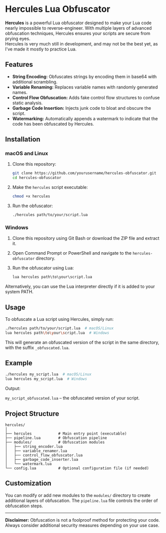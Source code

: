 # Hercules Lua Obfuscator

**Hercules** is a powerful Lua obfuscator designed to make your Lua code nearly impossible to reverse-engineer. With multiple layers of advanced obfuscation techniques, Hercules ensures your scripts are secure from prying eyes.
<br>
Hercules is very much still in development, and may not be the best yet, as I've made it mostly to practice Lua.

## Features

- **String Encoding:** Obfuscates strings by encoding them in base64 with additional scrambling.
- **Variable Renaming:** Replaces variable names with randomly generated names.
- **Control Flow Obfuscation:** Adds fake control flow structures to confuse static analysis.
- **Garbage Code Insertion:** Injects junk code to bloat and obscure the script.
- **Watermarking:** Automatically appends a watermark to indicate that the code has been obfuscated by Hercules.

## Installation

### macOS and Linux

1. Clone this repository:
    ```bash
    git clone https://github.com/yourusername/hercules-obfuscator.git
    cd hercules-obfuscator
    ```

2. Make the `hercules` script executable:
    ```bash
    chmod +x hercules
    ```

3. Run the obfuscator:
    ```bash
    ./hercules path/to/your/script.lua
    ```

### Windows

1. Clone this repository using Git Bash or download the ZIP file and extract it.

2. Open Command Prompt or PowerShell and navigate to the `hercules-obfuscator` directory.

3. Run the obfuscator using Lua:
    ```cmd
    lua hercules path\to\your\script.lua
    ```

Alternatively, you can use the Lua interpreter directly if it is added to your system PATH.

## Usage

To obfuscate a Lua script using Hercules, simply run:

```bash
./hercules path/to/your/script.lua  # macOS/Linux
lua hercules path\to\your\script.lua  # Windows
```

This will generate an obfuscated version of the script in the same directory, with the suffix `_obfuscated.lua`.

## Example

```bash
./hercules my_script.lua  # macOS/Linux
lua hercules my_script.lua  # Windows
```

Output:

`my_script_obfuscated.lua` – the obfuscated version of your script.

## Project Structure

```
hercules/
│
├── hercules            # Main entry point (executable)
├── pipeline.lua        # Obfuscation pipeline
├── modules/            # Obfuscation modules
│   ├── string_encoder.lua
│   ├── variable_renamer.lua
│   ├── control_flow_obfuscator.lua
│   ├── garbage_code_inserter.lua
│   └── watermark.lua
└── config.lua          # Optional configuration file (if needed)
```

## Customization

You can modify or add new modules to the `modules/` directory to create additional layers of obfuscation. The `pipeline.lua` file controls the order of obfuscation steps.

---

**Disclaimer:** Obfuscation is not a foolproof method for protecting your code. Always consider additional security measures depending on your use case.
